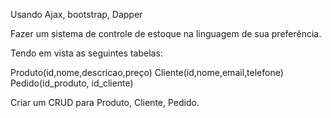 Usando Ajax, bootstrap, Dapper

Fazer um sistema de controle de estoque na linguagem de sua preferência.

Tendo em vista as seguintes tabelas:

Produto(id,nome,descricao,preço)
Cliente(id,nome,email,telefone)
Pedido(id_produto, id_cliente)

Criar um CRUD para Produto, Cliente, Pedido.
